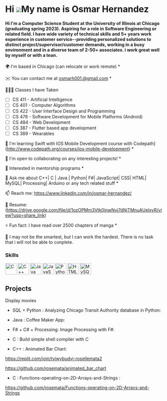 # Hi ![](https://user-images.githubusercontent.com/18350557/176309783-0785949b-9127-417c-8b55-ab5a4333674e.gif)My name is Osmar Hernandez

#### Hi I'm a Computer Science Student at the University of Illinois at Chicago (graduating spring 2023). Aspiring for a role in Software Engineering or related field. I have wide variety of technical skills and 5+ years work experience in customer service--providing personalized solutions to distinct project/supervisor/customer demands, working in a busy environment and in a diverse team of 2-50+ associates. i work great well by myself or with a tean.


🌍  I'm based in Chicago (can relocate or work remote) * 

✉️  You can contact me at [osmarh001.@gmail.com](osmarh001.@gmail.com) * 

👩🏻‍💻  Classes I have Taken

   * [ ] CS 411 - Artificial Intelligence
   * [ ] CS 401 - Computer Algorithms
   * [ ] CS 422 - User Interface Design and Programming
   * [ ] CS 478 - Software Development for Mobile Platforms (Android)
   * [ ] CS 484 - Web Development
   * [ ] CS 387 - Flutter based app development
   * [ ] CS 389 - Wearables

🌱  I'm learning Swift with IOS Mobile Development course with Codepath](http://www.codepath.org/courses/ios-mobile-development) * 

🤝  I'm open to collaborating on any interesting projects! *

🤔 Interested in mentorship programs * 

💬 Ask me about C++| C | Java | Python| F#| JavaScript| CSS| HTML| MySQL| Processing| Arduino or any tech related stuff * 

📫 Reach me: https://www.linkedin.com/in/osmar-hernandez/ 

📝 Resume: (https://drive.google.com/file/d/1ozOPMm3Vtk0inwNvi7dNjTMnuAUelxyR/view?usp=share_link)
 

⚡ Fun fact: I have read over 2500 chapters of manga * 

🏅 I may not be the smartest, but I can work the hardest. There is no task that i will not be able to conplete. 

### Skills

<p align="left"> <a href="https://docs.microsoft.com/en-us/cpp/?view=msvc-170" target="_blank" rel="noreferrer"><img src="https://raw.githubusercontent.com/danielcranney/readme-generator/main/public/icons/skills/c-colored.svg" width="36" height="36" alt="C" /></a> <a href="https://docs.microsoft.com/en-us/cpp/?view=msvc-170" target="_blank" rel="noreferrer"><img src="https://raw.githubusercontent.com/danielcranney/readme-generator/main/public/icons/skills/cplusplus-colored.svg" width="36" height="36" alt="C++" /></a> <a href="https://www.oracle.com/java/" target="_blank" rel="noreferrer"><img src="https://raw.githubusercontent.com/danielcranney/readme-generator/main/public/icons/skills/java-colored.svg" width="36" height="36" alt="Java" /></a> <a href="https://developer.mozilla.org/en-US/docs/Web/JavaScript" target="_blank" rel="noreferrer"><img src="https://raw.githubusercontent.com/danielcranney/readme-generator/main/public/icons/skills/javascript-colored.svg" width="36" height="36" alt="JavaScript" /></a> <a href="https://www.python.org/" target="_blank" rel="noreferrer"><img src="https://raw.githubusercontent.com/danielcranney/readme-generator/main/public/icons/skills/python-colored.svg" width="36" height="36" alt="Python" /></a> <a href="https://developer.mozilla.org/en-US/docs/Glossary/HTML5" target="_blank" rel="noreferrer"><img src="https://raw.githubusercontent.com/danielcranney/readme-generator/main/public/icons/skills/html5-colored.svg" width="36" height="36" alt="HTML5" /></a> <a href="https://www.mysql.com/" target="_blank" rel="noreferrer"><img src="https://raw.githubusercontent.com/danielcranney/readme-generator/main/public/icons/skills/mysql-colored.svg" width="36" height="36" alt="MySQL" /></a> </p> 

## Projects



Display movies 


- SQL + Python : Analyzing Chicago Transit Authority database in Python: 


- Java : Coffee Maker App: 


- F# + C# + Processing: Image Processing with F#: 

- C : Build simple shell compiler with C


- C++ : Animated Bar Chart: 

https://replit.com/join/tyiwybudvj-rosellemata2

https://github.com/rosemata/animated_bar_chart


- C : Functions-operating-on-2D-Arrays-and-Strings : 

https://github.com/rosemata/Functions-operating-on-2D-Arrays-and-Strings



<!--- ### Hi, Osmar Hernandez 👩🏻‍💻 Senior Computer Science student at University of Illinois (Chicago)

- 🌱 Currently learning HTML, CSS, Javascript 
- 👯 Looking to collaborate on any Entry Level Project
- 🤔 Interested in a SWE internship
- 💬 Ask me about C/C++/Python/SQL/Java/F# or any tech related stuff
- 📫 Reach me: http://www.linkedin.com/in/osmar-hernandez or osmarh001@gmail.com
- 📝 Resume: https://drive.google.com/file/d/1epuJ9SQLAmu4mN20UCRIylO1jTeq5Nst/view?usp=sharing
- ⚡ Fun fact: avid Yu-gi-oh player

## Projects


- SQL + Python : Analyzing Chicago Transit Authority database in Python 

- Java : Coffee Maker App: 



- F# + C# + Processing: Image Processing with F#: 

- C : Build simple shell compiler with C


- C++ : Animated Bar Chart: 
